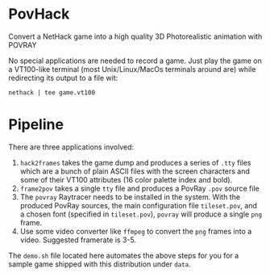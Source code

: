# PovHack

Convert a NetHack game into a high quality 3D Photorealistic animation with POVRAY

No special applications are needed to record a game. Just play the game on a VT100-like terminal (most Unix/Linux/MacOs terminals around are) while redirecting its output to a file wit:

```nethack | tee game.vt100```

# Pipeline

There are three applications involved:
1. `hack2frames` takes the game dump and produces a series of `.tty` files which are a bunch of plain ASCII files with the screen characters and some of their VT100 attributes (16 color palette index and bold).
2. `frame2pov` takes a single `tty` file and produces a PovRay `.pov` source file
3. The `povray` Raytracer needs to be installed in the system. With the produced PovRay sources, the main configuration file `tileset.pov`, and a chosen font (specified in `tileset.pov`), `povray` will produce a single `png` frame.
4. Use some video converter like `ffmpeg` to convert the `png` frames into a video. Suggested framerate is 3-5.

The `demo.sh` file located here automates the above steps for you for a sample game shipped with this distribution under `data`.



